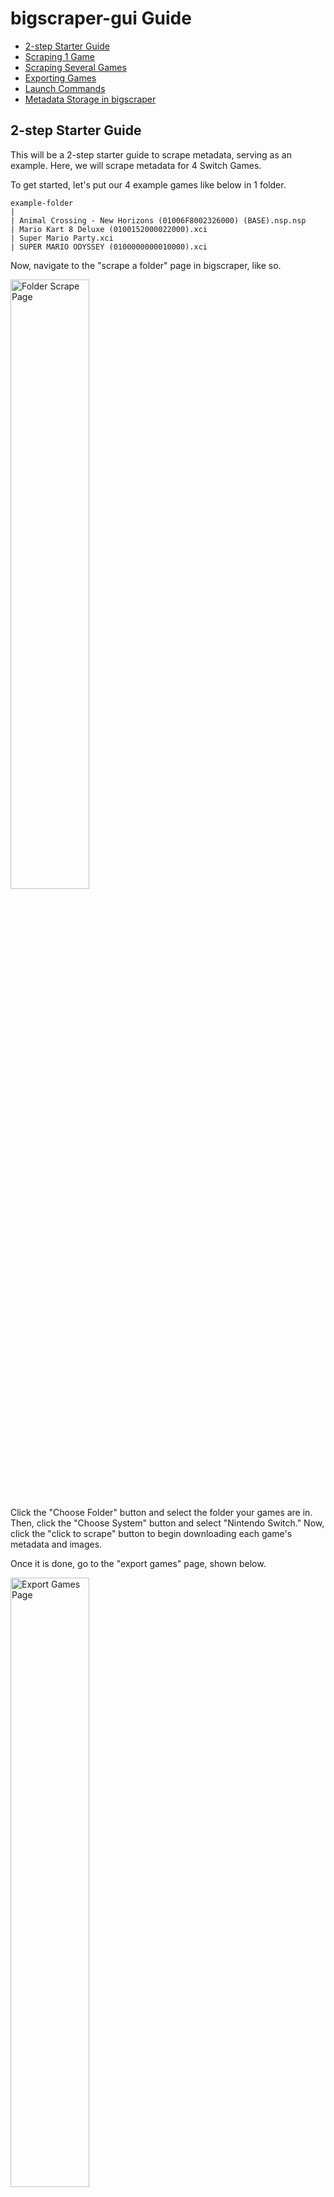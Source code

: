 # bigscraper-gui Guide

- [2-step Starter Guide](#2-step-starter-guide)
- [Scraping 1 Game](#scrape-1-game)
- [Scraping Several Games](#scrape-several-games)
- [Exporting Games](#export-games)
- [Launch Commands](#launch-commands)
- [Metadata Storage in bigscraper](#metadata-storage)

## 2-step Starter Guide

This will be a 2-step starter guide to scrape metadata, serving as an example. Here, we will scrape metadata for 4 Switch Games.

To get started, let's put our 4 example games like below in 1 folder.

```
example-folder
|
| Animal Crossing - New Horizons (01006F8002326000) (BASE).nsp.nsp
| Mario Kart 8 Deluxe (0100152000022000).xci
| Super Mario Party.xci
| SUPER MARIO ODYSSEY (0100000000010000).xci
```

Now, navigate to the "scrape a folder" page in bigscraper, like so.

<img title="Folder Scrape Page" width="50%" src="res/screenshot/GUIDE_1.png"/>

Click the "Choose Folder" button and select the folder your games are in. Then, click the "Choose System" button and select "Nintendo Switch." Now, click the "click to scrape" button to begin downloading each game's metadata and images.

Once it is done, go to the "export games" page, shown below.

<img title="Export Games Page" width="50%" src="res/screenshot/GUIDE_2.png"/>

This page has 3 configuration options instead of 2, so let's walk through them.

Click the "Choose Folder" button and select the folder your games are in. Then, click the "Choose Platform" button and select "Pegasus." Then, click the "Choose System" button and select "Nintendo Switch." Now, click the "click to export" button to export the scraped data to your games folder.

Once it is done, your folder should look like below:

```
example-folder
|
└───media
|	|
|	└───boxFront
|	|	|	Animal Crossing: New Horizons - Box - Front.png
|	|	|	Mario Kart 8 Deluxe - Box - Front (North America).png
|	|	|	...
|	|
|	└───background
|	|	|...
|	|
|	└───gameplay
|	|	|...
|	|
|	└───logo
|	|	|...
|	|...
|
|	metadata.pegasus.txt
|	Animal Crossing - New Horizons (01006F8002326000) (BASE).nsp.nsp
|	Mario Kart 8 Deluxe (0100152000022000).xci
|	Super Mario Party.xci
|	SUPER MARIO ODYSSEY (0100000000010000).xci
```

Now, you should enter metadata.pegasus.txt, and put in the launch command for your switch emulator. **Bigscraper does not define a launch command by default.** Depending on the install and emulator, it will be one of these:

- Yuzu (flatpak): `org.yuzu_emu.yuzu "{file.path}"`
- Ryujinx (flatpak): `org.ryujinx.Ryujinx "{file.path}"`
- Generic (includes AppImages): `[path_to_emulator_binary] "{file.path}"`

(NOTE: More folders are here than displayed.)

## Scrape 1 Game

Scraping 1 Game is easy. The screen which allows you to scrape games is accessible with the 2nd icon from the top on the left bar.

<img title="Single Scrape Page" width="50%" src="res/screenshot/SHOWCASE_2.png"/>

This gives 2 options for scraping games.

The first option lets you pick a file. Any file will work, but it has to contain the full name of the game to scrape properly. Most variations of the file name should work: if your file name doesn't work, please let me know.

The other option lets you pick the system. This is important, as it determines which pages bigscraper will search for your game. Ensure that the system chosen has your game.

Then, you may use the last button to scrape.

## Scrape Several Games

Scraping a folder of games is only slightly more challenging. Scraping a folder is accessible through the center icon on the left bar.

<img title="Folder Scrape Page" width="50%" src="res/screenshot/SHOWCASE_3.png"/>

The first option here lets you choose the game folder. This will select all the files in the folder, ignoring subfolders and files with certain (or no) extensions:

- txt
- jpg
- png
- sav
- srm
- cue

The other option here lets you choose a system. Similarly to scraping 1 game, choose the system that corresponds to all of the games in the selected folder. **Each game in 1 folder should belong to the same system.**

Now, you can start scraping. When scraping a folder, bigscraper scrapes each game simultaneously.

## Export Games

Exporting games is simple, though there is now an extra option.

<img title="Export Games Page" width="50%" src="res/screenshot/SHOWCASE_4.png"/>

The 1st option here lets you pick the folder to export to. Bigscraper will write the output document and copy images to this folder (images are copied to the media subfolder).

The 2nd option here lets you choose the output format. Based on the frontend you use, you will want to choose on of the options available.

The 3rd option here lets you choose the system to export. This exports all the data collected for that system to the chosen folder.

Once you click the bottom button, all data will be copied over to the chosen folder.

## Launch Commands

After you export your games, **be sure to edit the launch command**. Pegasus does not define a specific launch command for systems, and this needs to be manually implemented. This guide specifies launch commands for Linux. On other platforms, use the standalone emulator guide, replacing the single commands with paths to executables (e.g. `dolphin-emu` becomes `C:\...\Dolphin.exe`);

Launch commands depend by system, and you may need to do some searching up for more obscure systems. For most systems, however, it usually boils down to the following:

### Emulator Flatpak

If you installed your emulator through flatpak, it is relatively easy for you to create a launch command. Typically, it is as follows.

`[app-id-of-emulator] {file.path}`

Examples of this are below.

- Yuzu: `org.yuzu_emu.yuzu {file.path}`
- Ryujinx: `org.ryujinx.Ryujinx {file.path}`
- Citra: `org.citra_emu.citra {file.path}`

In some cases, you may need flags. See [standalone emulators](#standalone-emulators) below.

### Retroarch

If you're emulating games through retroarch, be aware that there are several flags needed. It should be as follows, depending on your retroarch install.

- Standard: `retroarch -f -L [path-to-cores] {file.path}`
- Flatpak: `org.libretro.Retroarch -f -L [path-to-cores] {file.path}`

The `[path-to-cores]` in this case specifies the path to the retroarch core. On a typical Linux system, these are found in the following folders. Remember to convert `~` to the absolute path with your command (`/home/[user]`)

- Standard: `~/.config/retroarch/cores`
- Flatpak: `~/.var/app/org.libretro.Retroarch/config/retroarch/cores`

A few example paths are below for some cores. Replace `[path-to-cores]` with one of the ones displayed above, and replace retroarch with `org.libretro.Retroarch` if you're using the Retroarch flatpak.

- mgba: `retroarch -f -L [path-to-cores]/mgba_libretro.so`
- bsnes HD: `retroarch -f -L [path-to-cores]/bsnes_hd_beta_libretro.so`
- Handy: `retroarch -f -L [path-to-cores]/handy_libretro.so`

### Standalone Emulators

Standalone emulators vary wildly depending on the emulator. These may require certain flags and other command line configurations to make them work. Most don't however.

You can find necessary flags by hopping in a terminal and typing the command for the emulator (or app id if a flatpak) with the flag -h (e.g. `dolphin-emu -h`).

For most standalone emulators (including single executables, binaries and AppImages), it goes like this:

`[absolute-path-to-emulator] {file.path}`

This works well as a starting point, and is fine for most emulators. For some emulators (such as the aforementioned Dolphin), this isn't enough.

I will provide a few examples for standalone emulators below.

- Dolphin: `dolphin-emu -b -e "{file.path}"`
- PPSSPP: `PPSSPPQt {file.path}` for Qt, `PPSSPPSDL {file.path}` for SDL

## Metadata Storage

Metadata is stored in bigscraper through JSON files, located in the app's config folder. This is found in one of several locations, depending on your installation:

- Linux (General): ~/.config/bigscraper-gui/storedMeta
- Linux (Flatpak): ~/.var/app/io.github.fr75s.bigscraper_gui/config/bigscraper-gui/storedMeta

The storedMeta folder contains all metadata. It separates the metadata into 2 parts, located in cache and images. Each of these contains several subdirectories for each system scraped.

The cache's system folders contain the JSON files with metadata for each game. Each JSON file stores the following information, some of which may not be present depending on the game:

- File location
- Name
- Platform
- Release Date
- Game Type
- ESRB Rating
- Developers
- Publishers
- Genres
- # of Players
- Is Cooperative
- Rating (decimal number from 0-5)
- Wikipedia Link
- Video Link
- Overview
- Image Titles

All of these data points (except the file location) are located in lists, allowing for multiple entries per attribute.

As for images, all images for each game are typically stored, no matter the type. This includes the following types of images (note that some may not be present in some games):

- Front Box Art
- Back Box Art
- 3D Box Art
- Clear Logo
- Marquee
- Gameplay Screenshot
- Title Screen Screenshot
- Game Art
- Physical Media (Disc/Cartridge)

While all types of images are stored, only some are exported, mostly based on the type or region of the image.


